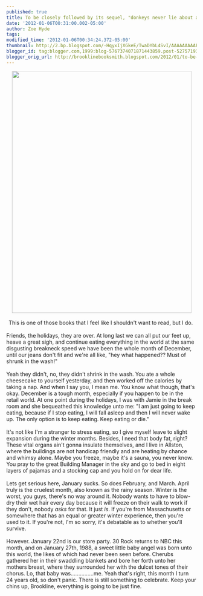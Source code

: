```yaml
---
published: true
title: To be closely followed by its sequel, "donkeys never lie about altruism"
date: '2012-01-06T00:31:00.002-05:00'
author: Zoe Hyde
tags: 
modified_time: '2012-01-06T00:34:24.372-05:00'
thumbnail: http://2.bp.blogspot.com/-HqyxIjXGkeE/TwaDYbL4SvI/AAAAAAAAAFE/0cFhN88vJmk/s72-c/IMG_4335.jpg
blogger_id: tag:blogger.com,1999:blog-5767374071871443859.post-5275719363774111988
blogger_orig_url: http://brooklinebooksmith.blogspot.com/2012/01/to-be-closely-followed-by-its-sequel.html
---
```


<div class="separator" style="clear: both; text-align: center;"><a href="http://2.bp.blogspot.com/-HqyxIjXGkeE/TwaDYbL4SvI/AAAAAAAAAFE/0cFhN88vJmk/s1600/IMG_4335.jpg" imageanchor="1" style="margin-left: 1em; margin-right: 1em;"><img border="0" height="640" src="http://2.bp.blogspot.com/-HqyxIjXGkeE/TwaDYbL4SvI/AAAAAAAAAFE/0cFhN88vJmk/s640/IMG_4335.jpg" width="475" /></a></div><div class="separator" style="clear: both; text-align: center;"><br /></div><div class="separator" style="clear: both; text-align: center;">This is one of those books that I feel like I shouldn't want to read, but I do.&nbsp;</div><div class="separator" style="clear: both; text-align: center;"><br /></div><div class="separator" style="clear: both; text-align: left;">Friends, the holidays, they are over. At long last we can all put our feet up, heave a great sigh, and continue eating everything in the world at the same disgusting breakneck speed we have been the whole month of December, until our jeans don't fit and we're all like, "hey what happened?? Must of shrunk in the wash!"</div><div class="separator" style="clear: both; text-align: left;"><br /></div>Yeah they didn't, no, they didn't shrink in the wash. You ate a whole cheesecake to yourself yesterday, and then worked off the calories by taking a nap. And when I say you, I mean me. You know what though, that's okay. December is a tough month, especially if you happen to be in the retail world. At one point during the holidays, I was with Jamie in the break room and she bequeathed this knowledge unto me: "I am just going to keep eating, because if I stop eating, I will fall asleep and then I will never wake up. The only option is to keep eating. Keep eating or die."<br /><div class="separator" style="clear: both; text-align: left;"><br /></div><div class="separator" style="clear: both; text-align: left;">It's not like I'm a stranger to stress eating, so I give myself leave to slight expansion during the winter months. Besides, I need that body fat, right? These vital organs ain't gonna insulate themselves, and I live in Allston, where the buildings are not handicap friendly and are heating by chance and whimsy alone. Maybe you freeze, maybe it's a sauna, you never know. You pray to the great Building Manager in the sky and go to bed in eight layers of pajamas and a stocking cap and you hold on for dear life.&nbsp;</div><div class="separator" style="clear: both; text-align: left;"><br /></div><div class="separator" style="clear: both; text-align: left;">Lets get serious here, January sucks. So does February, and March. April truly is the cruelest month, also known as the rainy season. Winter is the worst, you guys, there's no way around it. Nobody wants to have to blow-dry their wet hair every day because it will freeze on their walk to work if they don't, nobody <i>asks </i>for that. It just <i>is</i>. If you're from Massachusetts or somewhere that has an equal or greater winter experience, then you're used to it. If you're not, I'm so sorry, it's debatable as to&nbsp;whether&nbsp;you'll survive.&nbsp;</div><div class="separator" style="clear: both; text-align: left;"><br /></div><div class="separator" style="clear: both; text-align: left;">However. January 22nd is our store party. 30 Rock returns to NBC this month, and on January 27th, 1988, a sweet little baby angel was born unto this world, the likes of which had never been seen before. Cherubs gathered her in their swaddling blankets and bore her forth unto her mothers breast, where they surrounded her with the dulcet tones of their chorus. Lo, that baby was...............me. Yeah that's right, this month I turn 24 years old, so don't panic. There is still something to celebrate. Keep your chins up, Brookline, everything is going to be just fine.</div>
